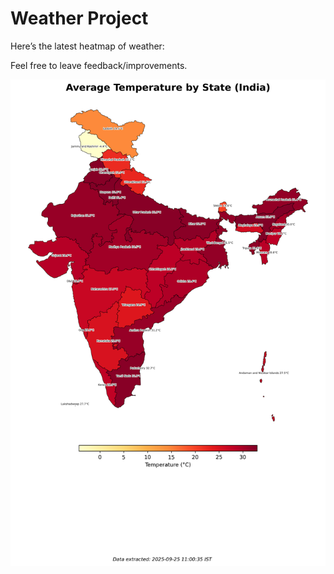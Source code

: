 # Weather Project

Here’s the latest heatmap of weather:

Feel free to leave feedback/improvements.

![India Heatmap](docs/assets/india_heatmap.png?v=D4D37D)
